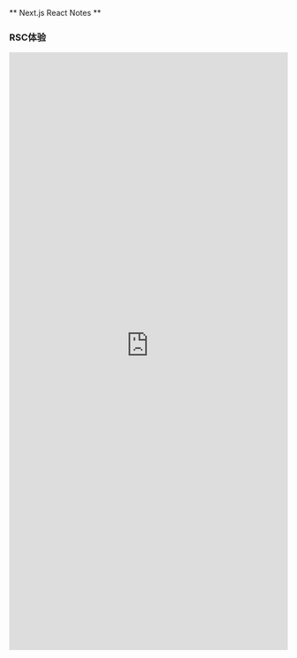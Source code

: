** Next.js React Notes **
### RSC体验
<iframe src="https://next-react-notes-six.vercel.app/" width="100%" height="1080px" frameborder="0" allowfullscreen>
</iframe>